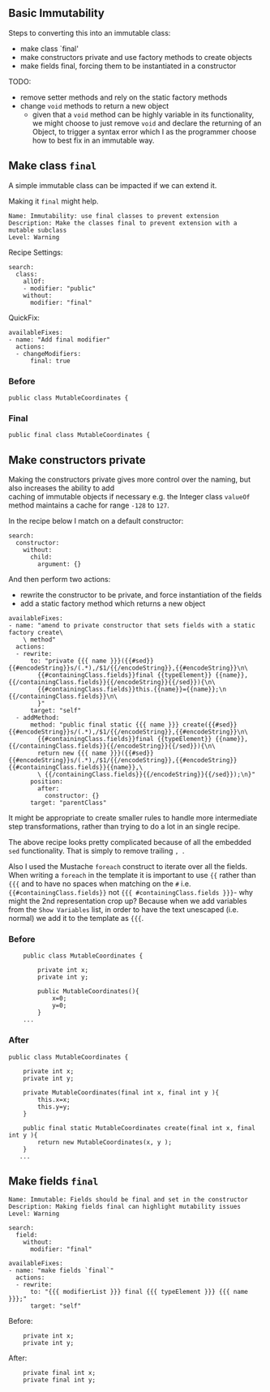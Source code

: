 ## Basic Immutability


Steps to converting this into an immutable class:

- make class `final'
- make constructors private and use factory methods to create objects
- make fields final, forcing them to be instantiated in a constructor

TODO:

- remove setter methods and rely on the static factory methods
- change `void` methods to return a new object
    - given that a `void` method can be highly variable in its functionality, we might choose to just remove `void` and declare the returning of an Object, to trigger a syntax error which I as the programmer choose how to best fix in an immutable way.


## Make class `final`

A simple immutable class can be impacted if we can extend it.

Making it `final` might help.

```
Name: Immutability: use final classes to prevent extension
Description: Make the classes final to prevent extension with a mutable subclass
Level: Warning
```

Recipe Settings:

```
search:
  class:
    allOf:
    - modifier: "public"
    without:
      modifier: "final"
```


QuickFix:

```
availableFixes:
- name: "Add final modifier"
  actions:
  - changeModifiers:
      final: true
```

### Before

```
public class MutableCoordinates {
```

### Final

```
public final class MutableCoordinates {
```

## Make constructors private
 
Making the constructors private gives more control over the naming, but also increases the ability to add  
 caching of immutable objects if necessary e.g. the Integer class `valueOf` method maintains a cache for range `-128` to `127`.
 
In the recipe below I match on a default constructor:

```
search:
  constructor:
    without:
      child:
        argument: {}
```

And then perform two actions:

- rewrite the constructor to be private, and force instantiation of the fields
- add a static factory method which returns a new object

```
availableFixes:
- name: "amend to private constructor that sets fields with a static factory create\
    \ method"
  actions:
  - rewrite:
      to: "private {{{ name }}}({{#sed}}{{#encodeString}}s/(.*),/$1/{{/encodeString}},{{#encodeString}}\n\
        {{#containingClass.fields}}final {{typeElement}} {{name}}, {{/containingClass.fields}}{{/encodeString}}{{/sed}}){\n\
        {{#containingClass.fields}}this.{{name}}={{name}};\n        {{/containingClass.fields}}\n\
        }"
      target: "self"
  - addMethod:
      method: "public final static {{{ name }}} create({{#sed}}{{#encodeString}}s/(.*),/$1/{{/encodeString}},{{#encodeString}}\n\
        {{#containingClass.fields}}final {{typeElement}} {{name}}, {{/containingClass.fields}}{{/encodeString}}{{/sed}}){\n\
        return new {{{ name }}}({{#sed}}{{#encodeString}}s/(.*),/$1/{{/encodeString}},{{#encodeString}}{{#containingClass.fields}}{{name}},\
        \ {{/containingClass.fields}}{{/encodeString}}{{/sed}});\n}"
      position:
        after:
          constructor: {}
      target: "parentClass"
```

It might be appropriate to create smaller rules to handle more intermediate step transformations, rather than trying to do a lot in an single recipe.

The above recipe looks pretty complicated because of all the embedded `sed` functionality. That is simply to remove trailing `, `.

Also I used the Mustache `foreach` construct to iterate over all the fields. When writing a `foreach` in the template it is important to use `{{` rather than `{{{` and to have no spaces when matching on the `#` i.e. `{{#containingClass.fields}}` not `{{{ #containingClass.fields }}}`- why might the 2nd representation crop up? Because when we add variables from the `Show Variables` list, in order to have the text unescaped (i.e. normal) we add it to the template as `{{{`.

### Before

```
    public class MutableCoordinates {
    
        private int x;
        private int y;
    
        public MutableCoordinates(){
            x=0;
            y=0;
        }
    ...
```

### After

```
public class MutableCoordinates {

    private int x;
    private int y;

    private MutableCoordinates(final int x, final int y ){
        this.x=x;
        this.y=y;
    }

    public final static MutableCoordinates create(final int x, final int y ){
        return new MutableCoordinates(x, y );
    }
   ...
```

## Make fields `final`

```
Name: Immutable: Fields should be final and set in the constructor
Description: Making fields final can highlight mutability issues
Level: Warning
```

```
search:
  field:
    without:
      modifier: "final"
```

```
availableFixes:
- name: "make fields `final`"
  actions:
  - rewrite:
      to: "{{{ modifierList }}} final {{{ typeElement }}} {{{ name }}};"
      target: "self"
```

Before:

```
    private int x;
    private int y;
```

After:

```
    private final int x;
    private final int y;
```
